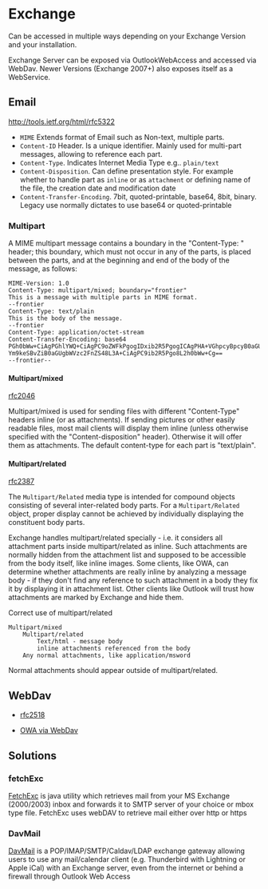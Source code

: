 # Exchange

Can be accessed in multiple ways depending on your Exchange Version and your installation.

Exchange Server can be exposed via OutlookWebAccess and accessed via WebDav. Newer Versions (Exchange 2007+) also exposes itself as a WebService.

## Email

http://tools.ietf.org/html/rfc5322

- `MIME` Extends format of Email such as Non-text, multiple parts.
- `Content-ID` Header. Is a unique identifier. Mainly used for multi-part messages, allowing to reference each part.
- `Content-Type`. Indicates Internet Media Type e.g.. `plain/text`
- `Content-Disposition`. Can define presentation style. For example whether to handle part as `inline` or as `attachment` or defining name of the file, the creation date and modification date
- `Content-Transfer-Encoding`. 7bit, quoted-printable, base64, 8bit, binary. Legacy use normally dictates to use base64 or quoted-printable

### Multipart

A MIME multipart message contains a boundary in the "Content-Type: " header; this boundary, which must not occur in any of the parts, is placed between the parts, and at the beginning and end of the body of the message, as follows:

	MIME-Version: 1.0
	Content-Type: multipart/mixed; boundary="frontier"
	This is a message with multiple parts in MIME format.
	--frontier
	Content-Type: text/plain
	This is the body of the message.
	--frontier
	Content-Type: application/octet-stream
	Content-Transfer-Encoding: base64
	PGh0bWw+CiAgPGhlYWQ+CiAgPC9oZWFkPgogIDxib2R5PgogICAgPHA+VGhpcyBpcyB0aGUg
	Ym9keSBvZiB0aGUgbWVzc2FnZS48L3A+CiAgPC9ib2R5Pgo8L2h0bWw+Cg==
	--frontier--

#### Multipart/mixed

[rfc2046](http://www.ietf.org/rfc/rfc2046.txt)

Multipart/mixed is used for sending files with different "Content-Type" headers inline (or as attachments). If sending pictures or other easily readable files, most mail clients will display them inline (unless otherwise specified with the "Content-disposition" header). Otherwise it will offer them as attachments. The default content-type for each part is "text/plain".

#### Multipart/related

[rfc2387](http://www.ietf.org/rfc/rfc2387.txt)

The `Multipart/Related` media type is intended for compound objects consisting of several inter-related body parts. For a `Multipart/Related` object, proper display cannot be achieved by individually displaying the constituent body parts.

Exchange handles multipart/related specially - i.e. it considers all attachment parts inside multipart/related as inline. Such attachments are normally hidden from the attachment list and supposed to be accessible from the body itself, like inline images. Some clients, like OWA, can determine whether attachments are really inline by analyzing a message body - if they don't find any reference to such attachment in a body they fix it by displaying it in attachment list. Other clients like Outlook will trust how attachments are marked by Exchange and hide them.

Correct use of multipart/related

	Multipart/mixed
		Multipart/related
			Text/html - message body
			inline attachments referenced from the body
		Any normal attachments, like application/msword

Normal attachments should appear outside of multipart/related.

## WebDav

- [rfc2518](http://www.ietf.org/rfc/rfc2518.txt)

- [OWA via WebDav](http://msdn.microsoft.com/en-us/library/aa486282(v=EXCHG.65).aspx)

## Solutions ##

### fetchExc ###

[FetchExc](http://www.saunalahti.fi/juhrauti/index.html) is java utility which retrieves mail from your MS Exchange (2000/2003) inbox and forwards it to SMTP server of your choice or mbox type file. FetchExc uses webDAV to retrieve mail either over http or https

### DavMail ###

[DavMail](http://davmail.sourceforge.net/) is a POP/IMAP/SMTP/Caldav/LDAP exchange gateway allowing users to use any mail/calendar client (e.g. Thunderbird with Lightning or Apple iCal) with an Exchange server, even from the internet or behind a firewall through Outlook Web Access

